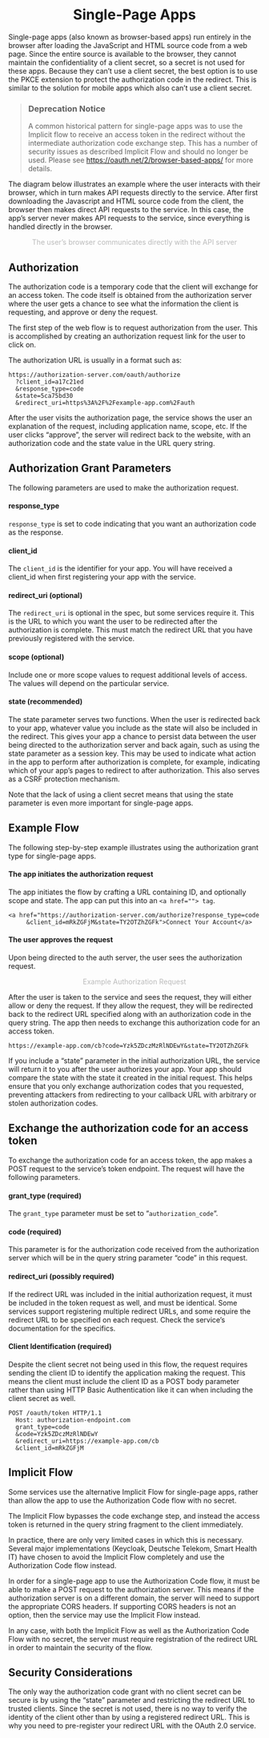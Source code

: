 <h1 align="center">Single-Page Apps</h1>

Single-page apps (also known as browser-based apps) run entirely in the browser after loading the JavaScript and HTML source code from a web page. Since the entire source is available to the browser, they cannot maintain the confidentiality of a client secret, so a secret is not used for these apps. Because they can’t use a client secret, the best option is to use the PKCE extension to protect the authorization code in the redirect. This is similar to the solution for mobile apps which also can’t use a client secret.

> ### Deprecation Notice
>
> A common historical pattern for single-page apps was to use the Implicit flow to receive an access token in the redirect without the intermediate authorization code exchange step. This has a number of security issues as described Implicit Flow and should no longer be used. Please see https://oauth.net/2/browser-based-apps/ for more details.

The diagram below illustrates an example where the user interacts with their browser, which in turn makes API requests directly to the service. After first downloading the Javascript and HTML source code from the client, the browser then makes direct API requests to the service. In this case, the app’s server never makes API requests to the service, since everything is handled directly in the browser.

<p align="center"  style="width:100%">
    <figure align="center">
        <img src="./image1.png" alt="">
        <figcaption style="font-size:14px;color:#bbb">The user’s browser communicates directly with the API server</figcaption>
    </figure>
</p>

## Authorization

The authorization code is a temporary code that the client will exchange for an access token. The code itself is obtained from the authorization server where the user gets a chance to see what the information the client is requesting, and approve or deny the request.

The first step of the web flow is to request authorization from the user. This is accomplished by creating an authorization request link for the user to click on.

The authorization URL is usually in a format such as:

```
https://authorization-server.com/oauth/authorize
  ?client_id=a17c21ed
  &response_type=code
  &state=5ca75bd30
  &redirect_uri=https%3A%2F%2Fexample-app.com%2Fauth
```

After the user visits the authorization page, the service shows the user an explanation of the request, including application name, scope, etc. If the user clicks “approve”, the server will redirect back to the website, with an authorization code and the state value in the URL query string.

## Authorization Grant Parameters

The following parameters are used to make the authorization request.

#### response_type

`response_type` is set to code indicating that you want an authorization code as the response.

#### client_id

The `client_id` is the identifier for your app. You will have received a client_id when first registering your app with the service.

#### redirect_uri (optional)

The `redirect_uri` is optional in the spec, but some services require it. This is the URL to which you want the user to be redirected after the authorization is complete. This must match the redirect URL that you have previously registered with the service.

#### scope (optional)

Include one or more scope values to request additional levels of access. The values will depend on the particular service.

#### state (recommended)

The state parameter serves two functions. When the user is redirected back to your app, whatever value you include as the state will also be included in the redirect. This gives your app a chance to persist data between the user being directed to the authorization server and back again, such as using the state parameter as a session key. This may be used to indicate what action in the app to perform after authorization is complete, for example, indicating which of your app’s pages to redirect to after authorization. This also serves as a CSRF protection mechanism.

Note that the lack of using a client secret means that using the state parameter is even more important for single-page apps.

## Example Flow

The following step-by-step example illustrates using the authorization grant type for single-page apps.

#### The app initiates the authorization request

The app initiates the flow by crafting a URL containing ID, and optionally scope and state. The app can put this into an `<a href=""> tag`.

```
<a href="https://authorization-server.com/authorize?response_type=code
     &client_id=mRkZGFjM&state=TY2OTZhZGFk">Connect Your Account</a>
```

#### The user approves the request

Upon being directed to the auth server, the user sees the authorization request.

<p align="center"  style="width:100%">
    <figure align="center">
        <img src="./image2.png" alt="">
        <figcaption style="font-size:14px;color:#bbb">Example Authorization Request<figcaption>
    </figure>
</p>

After the user is taken to the service and sees the request, they will either allow or deny the request. If they allow the request, they will be redirected back to the redirect URL specified along with an authorization code in the query string. The app then needs to exchange this authorization code for an access token.

```
https://example-app.com/cb?code=Yzk5ZDczMzRlNDEwY&state=TY2OTZhZGFk
```

If you include a “state” parameter in the initial authorization URL, the service will return it to you after the user authorizes your app. Your app should compare the state with the state it created in the initial request. This helps ensure that you only exchange authorization codes that you requested, preventing attackers from redirecting to your callback URL with arbitrary or stolen authorization codes.

## Exchange the authorization code for an access token

To exchange the authorization code for an access token, the app makes a POST request to the service’s token endpoint. The request will have the following parameters.

#### grant_type (required)

The `grant_type` parameter must be set to “`authorization_code`“.

#### code (required)

This parameter is for the authorization code received from the authorization server which will be in the query string parameter “code” in this request.

#### redirect_uri (possibly required)

If the redirect URL was included in the initial authorization request, it must be included in the token request as well, and must be identical. Some services support registering multiple redirect URLs, and some require the redirect URL to be specified on each request. Check the service’s documentation for the specifics.

#### Client Identification (required)

Despite the client secret not being used in this flow, the request requires sending the client ID to identify the application making the request. This means the client must include the client ID as a POST body parameter rather than using HTTP Basic Authentication like it can when including the client secret as well.

```
POST /oauth/token HTTP/1.1
  Host: authorization-endpoint.com
  grant_type=code
  &code=Yzk5ZDczMzRlNDEwY
  &redirect_uri=https://example-app.com/cb
  &client_id=mRkZGFjM
```

## Implicit Flow

Some services use the alternative Implicit Flow for single-page apps, rather than allow the app to use the Authorization Code flow with no secret.

The Implicit Flow bypasses the code exchange step, and instead the access token is returned in the query string fragment to the client immediately.

In practice, there are only very limited cases in which this is necessary. Several major implementations (Keycloak, Deutsche Telekom, Smart Health IT) have chosen to avoid the Implicit Flow completely and use the Authorization Code flow instead.

In order for a single-page app to use the Authorization Code flow, it must be able to make a POST request to the authorization server. This means if the authorization server is on a different domain, the server will need to support the appropriate CORS headers. If supporting CORS headers is not an option, then the service may use the Implicit Flow instead.

In any case, with both the Implicit Flow as well as the Authorization Code Flow with no secret, the server must require registration of the redirect URL in order to maintain the security of the flow.

## Security Considerations

The only way the authorization code grant with no client secret can be secure is by using the “state” parameter and restricting the redirect URL to trusted clients. Since the secret is not used, there is no way to verify the identity of the client other than by using a registered redirect URL. This is why you need to pre-register your redirect URL with the OAuth 2.0 service.

